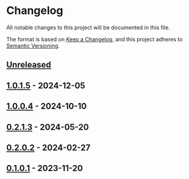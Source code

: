 # Changelog

All notable changes to this project will be documented in this file.

The format is based on [Keep a Changelog](https://keepachangelog.com/en/1.0.0/),
and this project adheres to [Semantic Versioning](https://semver.org/spec/v2.0.0.html).

## [Unreleased]

## [1.0.1.5] - 2024-12-05

## [1.0.0.4] - 2024-10-10

## [0.2.1.3] - 2024-05-20

## [0.2.0.2] - 2024-02-27

## [0.1.0.1] - 2023-11-20

[unreleased]: https://github.com/baynezy/FoxPro2CSV/compare/1.0.1.5...HEAD
[1.0.1.5]: https://github.com/baynezy/FoxPro2CSV/compare/1.0.0.4...1.0.1.5
[1.0.0.4]: https://github.com/baynezy/FoxPro2CSV/compare/0.2.1.3...1.0.0.4
[0.2.1.3]: https://github.com/baynezy/FoxPro2CSV/compare/0.2.0.2...0.2.1.3
[0.2.0.2]: https://github.com/baynezy/FoxPro2CSV/compare/0.1.0.1...0.2.0.2
[0.1.0.1]: https://github.com/baynezy/FoxPro2CSV/compare/4d15b3bd7d1cb4696981b39aa5af2ba10103d349...0.1.0.1
